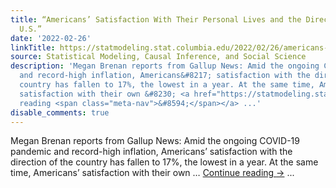 ```yaml
---
title: “Americans’ Satisfaction With Their Personal Lives and the Direction of the
  U.S.”
date: '2022-02-26'
linkTitle: https://statmodeling.stat.columbia.edu/2022/02/26/americans-satisfaction-with-their-personal-lives-and-the-direction-of-the-u-s/
source: Statistical Modeling, Causal Inference, and Social Science
description: 'Megan Brenan reports from Gallup News: Amid the ongoing COVID-19 pandemic
  and record-high inflation, Americans&#8217; satisfaction with the direction of the
  country has fallen to 17%, the lowest in a year. At the same time, Americans&#8217;
  satisfaction with their own &#8230; <a href="https://statmodeling.stat.columbia.edu/2022/02/26/americans-satisfaction-with-their-personal-lives-and-the-direction-of-the-u-s/">Continue
  reading <span class="meta-nav">&#8594;</span></a> ...'
disable_comments: true
---
```

Megan Brenan reports from Gallup News: Amid the ongoing COVID-19 pandemic and record-high inflation, Americans&#8217; satisfaction with the direction of the country has fallen to 17%, the lowest in a year. At the same time, Americans&#8217; satisfaction with their own &#8230; <a href="https://statmodeling.stat.columbia.edu/2022/02/26/americans-satisfaction-with-their-personal-lives-and-the-direction-of-the-u-s/">Continue reading <span class="meta-nav">&#8594;</span></a> ...